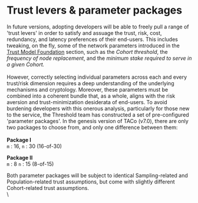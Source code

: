 # Trust levers & parameter packages

In future versions, adopting developers will be able to freely pull a range of 'trust levers' in order to satisfy and assuage the trust, risk, cost, redundancy, and latency preferences of their end-users. This includes tweaking, on the fly, some of the network parameters introduced in the [Trust Model Foundation](mainnet-trust-model-foundation.md) section, such as the _Cohort_ _threshold_, the _frequency of node replacement_, and the _minimum stake required to serve in a given Cohort._ \
\
However, correctly selecting individual parameters across each and every trust/risk dimension requires a deep understanding of the underlying mechanisms and cryptology. Moreover, these parameters must be combined into a coherent bundle that, as a whole, aligns with the risk aversion and trust-minimization desiderata of end-users. To avoid burdening developers with this onerous analysis, particularly for those new to the service, the Threshold team has constructed a set of pre-configured 'parameter packages'. In the genesis version of TACo (v7.0), there are only two packages to choose from, and only one difference between them:\
\
**Package I** \
`m` : 16, `n` : 30 (16-of-30)&#x20;

**Package II** \
`m` : 8 `n` : 15 (8-of-15)&#x20;

Both parameter packages will be subject to identical Sampling-related and Population-related trust assumptions, but come with slightly different Cohort-related trust assumptions. \
\
